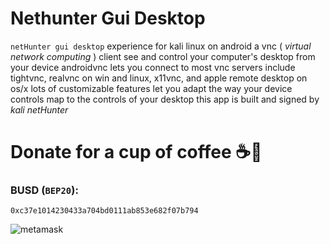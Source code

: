 # Nethunter Gui Desktop

`netHunter gui desktop` experience for kali linux on android
a vnc ( _virtual network computing_ ) client see and control your computer's desktop from your device androidvnc lets you connect to most vnc servers include tightvnc, realvnc on win and linux, x11vnc, and apple remote desktop on os/x lots of customizable features let you adapt the way your device controls map to the controls of your desktop
this app is built and signed by _kali netHunter_

# Donate for a cup of coffee ☕🥯

### BUSD (`BEP20`):

```
0xc37e1014230433a704bd0111ab853e682f07b794
```

![metamask](https://i.ibb.co/C0HGYDQ/metamask.png)


